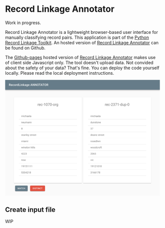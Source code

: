 # Record Linkage Annotator

Work in progress.

Record Linkage Annotator is a lightweight browser-based user interface for
manually classifying record pairs. This application is part of the 
[Python Record Linkage Toolkit](https://github.com/J535D165/recordlinkage). 
An hosted version of [Record Linkage Annotator](https://j535d165.github.io/recordlinkage-annotator/)
can be found on Github.

The [Github-pages](https://pages.github.com/) hosted version of [Record Linkage Annotator](https://j535d165.github.io/recordlinkage-annotator/) makes use of client side Javascript only. The tool doesn't upload
data. Not convided about the safety of your data? That's fine. You can 
deploy the code yourself locally. Please read the local deployment instructions.  

[![Review screen of Record Linkage Annotator](images/annotator_review.png)](https://j535d165.github.io/recordlinkage-annotator/)

## Create input file

WIP
